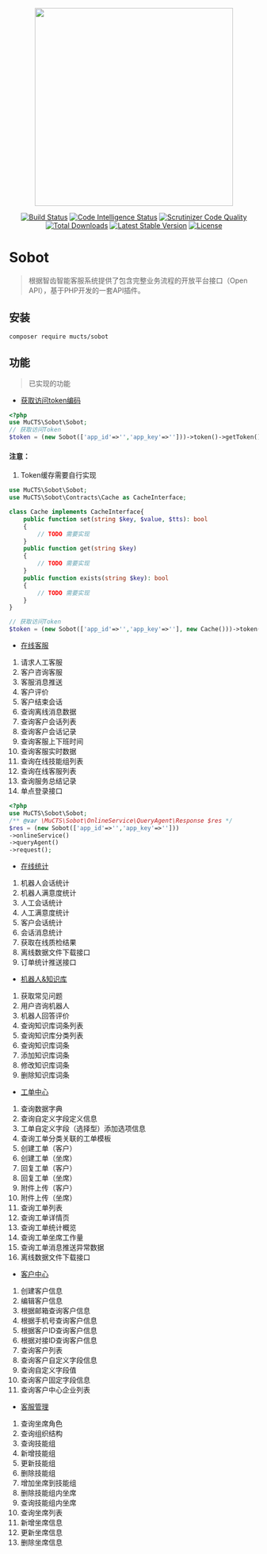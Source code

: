 <p align="center"><img src="https://images.mucts.com/image/exp_def_white.png" width="400"></p>
<p align="center">
    <a href="https://scrutinizer-ci.com/g/mucts/sobot"><img src="https://scrutinizer-ci.com/g/mucts/sobot/badges/build.png" alt="Build Status"></a>
    <a href="https://scrutinizer-ci.com/g/mucts/sobot"><img src="https://scrutinizer-ci.com/g/mucts/sobot/badges/code-intelligence.svg" alt="Code Intelligence Status"></a>
    <a href="https://scrutinizer-ci.com/g/mucts/sobot"><img src="https://scrutinizer-ci.com/g/mucts/sobot/badges/quality-score.png" alt="Scrutinizer Code Quality"></a>
    <a href="https://packagist.org/packages/mucts/sobot"><img src="https://poser.pugx.org/mucts/sobot/d/total.svg" alt="Total Downloads"></a>
    <a href="https://packagist.org/packages/mucts/sobot"><img src="https://poser.pugx.org/mucts/sobot/v/stable.svg" alt="Latest Stable Version"></a>
    <a href="https://packagist.org/packages/mucts/sobot"><img src="https://poser.pugx.org/mucts/sobot/license.svg" alt="License"></a>
</p>

# Sobot 
> 根据智齿智能客服系统提供了包含完整业务流程的开放平台接口（Open API），基于PHP开发的一套API插件。

## 安装

```
composer require mucts/sobot
```

## 功能
> 已实现的功能
- [获取访问token编码](https://www.sobot.com/developerdocs/service/online_service.html#_1%E3%80%81%E6%8E%A5%E5%8F%A3%E5%A3%B0%E6%98%8E)

```php
<?php
use MuCTS\Sobot\Sobot;
// 获取访问Token
$token = (new Sobot(['app_id'=>'','app_key'=>'']))->token()->getToken();
```

#### 注意：
1. Token缓存需要自行实现
```php
use MuCTS\Sobot\Sobot;
use MuCTS\Sobot\Contracts\Cache as CacheInterface;

class Cache implements CacheInterface{
    public function set(string $key, $value, $tts): bool
    {
        // TODO 需要实现
    }
    public function get(string $key)
    {
        // TODO 需要实现
    }
    public function exists(string $key): bool
    {
        // TODO 需要实现
    }
}

// 获取访问Token
$token = (new Sobot(['app_id'=>'','app_key'=>''], new Cache()))->token()->getToken();
```

- [在线客服](https://www.sobot.com/developerdocs/service/online_service.html)
1. 请求人工客服
2. 客户咨询客服
3. 客服消息推送
4. 客户评价
5. 客户结束会话
6. 查询离线消息数据
7. 查询客户会话列表
8. 查询客户会话记录
9. 查询客服上下班时间
10. 查询客服实时数据
11. 查询在线技能组列表
12. 查询在线客服列表
13. 查询服务总结记录
14. 单点登录接口
```php
<?php
use MuCTS\Sobot\Sobot;
/** @var \MuCTS\Sobot\OnlineService\QueryAgent\Response $res */
$res = (new Sobot(['app_id'=>'','app_key'=>'']))
->onlineService()
->queryAgent()
->request();
```

- [在线统计](https://www.sobot.com/developerdocs/service/online_statistics.html)

1. 机器人会话统计
2. 机器人满意度统计
3. 人工会话统计
4. 人工满意度统计
5. 客户会话统计
6. 会话消息统计
7. 获取在线质检结果
8. 离线数据文件下载接口
9. 订单统计推送接口

- [机器人&知识库](https://www.sobot.com/developerdocs/service/knowledge_base.html)

1. 获取常见问题
2. 用户咨询机器人
3. 机器人回答评价
4. 查询知识库词条列表
5. 查询知识库分类列表
6. 查询知识库词条
7. 添加知识库词条
8. 修改知识库词条
9. 删除知识库词条

- [工单中心](https://www.sobot.com/developerdocs/service/work_order_center.html)

1. 查询数据字典
2. 查询自定义字段定义信息
3. 工单自定义字段（选择型）添加选项信息
4. 查询工单分类关联的工单模板
5. 创建工单（客户）
6. 创建工单（坐席）
7. 回复工单（客户）
8. 回复工单（坐席）
9. 附件上传（客户）
10. 附件上传（坐席）
11. 查询工单列表
12. 查询工单详情页
13. 查询工单统计概览
14. 查询工单坐席工作量
15. 查询工单消息推送异常数据
16. 离线数据文件下载接口

- [客户中心](https://www.sobot.com/developerdocs/service/customer_center.html)

1. 创建客户信息
2. 编辑客户信息
3. 根据邮箱查询客户信息
4. 根据手机号查询客户信息
5. 根据客户ID查询客户信息
6. 根据对接ID查询客户信息
7. 查询客户列表
8. 查询客户自定义字段信息
9. 查询自定义字段值
10. 查询客户固定字段信息
11. 查询客户中心企业列表

- [客服管理](https://www.sobot.com/developerdocs/service/server_management.html)

1. 查询坐席角色
2. 查询组织结构
3. 查询技能组
4. 新增技能组
5. 更新技能组
6. 删除技能组
7. 增加坐席到技能组
8. 删除技能组内坐席
9. 查询技能组内坐席
10. 查询坐席列表
11. 新增坐席信息
12. 更新坐席信息
13. 删除坐席信息


